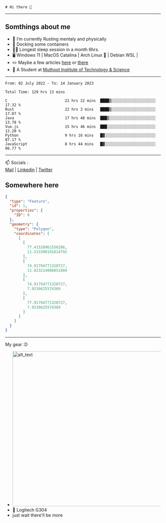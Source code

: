 ```
# Hi there 👋
```

---

## Somthings about me


- 🌱 I’m currently Rusting mentaly and physically
- 🐋 Docking some containers
- 😶‍🌫️ Longest sleep session in a month 6hrs.
- 🖥️ Windows 11 | MacOS Catalina | Arch Linux 🦩 | Debian WSL |
- ✏️ Maybe a few articles [here](https://medium.com/@advaithnarayanan8) or [there](https://medium.com/@advaithnarayanan8)
- 📑 A Student at [Muthoot Institute of Technology & Science](https://mgmits.ac.in/)



---

<!--START_SECTION:waka-->

```text
From: 02 July 2022 - To: 14 January 2023

Total Time: 129 hrs 13 mins

C                          22 hrs 22 mins  ████▒░░░░░░░░░░░░░░░░░░░░   17.32 %
Rust                       22 hrs 3 mins   ████▒░░░░░░░░░░░░░░░░░░░░   17.07 %
Java                       17 hrs 48 mins  ███▒░░░░░░░░░░░░░░░░░░░░░   13.78 %
Vue.js                     15 hrs 46 mins  ███░░░░░░░░░░░░░░░░░░░░░░   12.20 %
Python                     9 hrs 16 mins   █▓░░░░░░░░░░░░░░░░░░░░░░░   07.17 %
JavaScript                 8 hrs 44 mins   █▓░░░░░░░░░░░░░░░░░░░░░░░   06.77 %
```

<!--END_SECTION:waka-->

---

📫 Socials :<br>
[Mail](mailto:advaithnarayanan8@gmail.com) | [Linkedin](https://www.linkedin.com/in/advaith-narayanan-a72152214/) | [Twitter](https://twitter.com/advaithnarayan)

## Somewhere here

```geojson
{
  "type": "Feature",
  "id": 1,
  "properties": {
    "ID": 0
  },
  "geometry": {
    "type": "Polygon",
    "coordinates": [
      [
        [
          77.41528961556286,
          11.533300191814792
        ],
        [
          74.91794771320727,
          11.823214080851884
        ],
        [
          74.91794771320727,
          7.9236625574369
        ],
        [
          77.91794771320727,
          7.9236625574369
        ]
      ]
    ]
  }
}
```


--- 
My gear :D

- [<img alt="alt_text" width="500px" src="https://valid.x86.fr/cache/banner/xv24bv-6.png" />](https://valid.x86.fr/xv24bv)
- 🐁 Logitech G304
- just wait there'll be more

